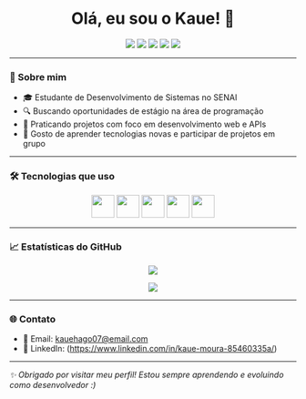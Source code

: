 <h1 align="center">Olá, eu sou o Kaue! 👋</h1>

<p align="center">
  <img src="https://img.shields.io/badge/Code-JS-informational?style=flat&logo=javascript" />
  <img src="https://img.shields.io/badge/Code-C%23-purple?style=flat&logo=csharp" />
  <img src="https://img.shields.io/badge/Code-HTML-orange?style=flat&logo=html5" />
  <img src="https://img.shields.io/badge/Code-CSS-blue?style=flat&logo=css3" />
  <img src="https://img.shields.io/badge/Code-C++-informational?style=flat&logo=cplusplus" />
</p>

---

### 🚀 Sobre mim

- 🎓 Estudante de Desenvolvimento de Sistemas no SENAI
- 🔍 Buscando oportunidades de estágio na área de programação
- 🔧 Praticando projetos com foco em desenvolvimento web e APIs
- 🧠 Gosto de aprender tecnologias novas e participar de projetos em grupo

---

### 🛠️ Tecnologias que uso

<p align="center">
  <img src="https://cdn.jsdelivr.net/gh/devicons/devicon/icons/javascript/javascript-original.svg" width="40" />
  <img src="https://cdn.jsdelivr.net/gh/devicons/devicon/icons/csharp/csharp-original.svg" width="40" />
  <img src="https://cdn.jsdelivr.net/gh/devicons/devicon/icons/html5/html5-original.svg" width="40" />
  <img src="https://cdn.jsdelivr.net/gh/devicons/devicon/icons/css3/css3-original.svg" width="40" />
  <img src="https://cdn.jsdelivr.net/gh/devicons/devicon/icons/cplusplus/cplusplus-original.svg" width="40" />
</p>

---

### 📈 Estatísticas do GitHub

<p align="center">
  <img src="https://github-readme-stats.vercel.app/api?username=Kauezito7&show_icons=true&theme=tokyonight" />
</p>
<p align="center">
  <img src="https://github-readme-stats.vercel.app/api/top-langs/?username=Kauezito7&layout=compact&theme=tokyonight" />
</p>

---

### 🌐 Contato

- 📧 Email: kauehago07@email.com
- 💼 LinkedIn: (https://www.linkedin.com/in/kaue-moura-85460335a/)

---

_✨ Obrigado por visitar meu perfil! Estou sempre aprendendo e evoluindo como desenvolvedor :)_
